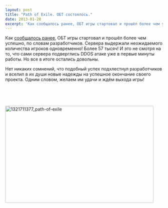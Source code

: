 ```yaml
---
layout: post
title: "Path of Exile. ОБТ состоялось."
date: 2013-01-28
excerpt: 'Как сообщалось ранее, ОБТ игры стартовал и прошёл более чем успешно, по словам разработчиков...'
---
```


Как <a href="http://gamersoul.ru/path-of-exile-%D1%81%D1%82%D0%B0%D1%80%D1%82-%D0%BE%D0%B1%D1%82-%D0%B8%D0%B3%D1%80%D1%8B/">сообщалось ранее</a>, ОБТ игры стартовал и прошёл более чем успешно, по словам разработчиков. Сервера выдержали неожидаемого количества игроков одновременно! Более 57 тысяч! И это не смотря на то, что сами сервера подверглись DDOS атаке уже в первые минуты работы. Но все в итоге остались довольны.

Нет никаких сомнений, что подобный успех подхлестнул разработчиков и вселил в их души новые надежды на успешное окончание своего проекта. Одним словом, желаем им удачи и ждём выхода игры!

&nbsp;

&nbsp;

<a href="http://gamersoul.ru/path-of-exile-%d1%81%d1%82%d0%b0%d1%80%d1%82-%d0%be%d0%b1%d1%82-%d0%b8%d0%b3%d1%80%d1%8b/1321711377_path-of-exile/" rel="attachment wp-att-884"><img class="size-full wp-image-884 aligncenter" alt="1321711377_path-of-exile" src="http://gamersoul.ru/wp-content/uploads/2013/01/1321711377_path-of-exile.jpg" width="474" height="310" /></a>